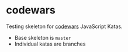 # codewars
Testing skeleton for [codewars](https://www.codewars.com/) JavaScript Katas.
- Base skeleton is `master`
- Individual katas are branches

